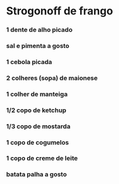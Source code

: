 # Strogonoff de frango
### 1 dente de alho picado
### sal e pimenta a gosto
### 1 cebola picada
### 2 colheres (sopa) de maionese
### 1 colher de manteiga
### 1/2 copo de ketchup
### 1/3 copo de mostarda
### 1 copo de cogumelos
### 1 copo de creme de leite
### batata palha a gosto



